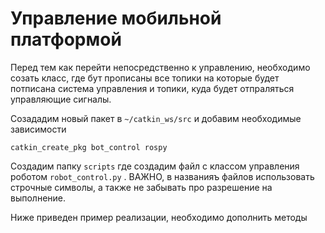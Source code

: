 # Управление мобильной платформой

Перед тем как перейти непосредственно к управлению, необходимо созать класс, где бут прописаны все топики на которые будет потписана система управления и топики, куда будет отпраляться управляющие сигналы.

Созададим новый пакет в `~/catkin_ws/src` и добавим необходимые зависимости

```console
catkin_create_pkg bot_control rospy
```

Создадим папку `scripts` где создадим файл с классом управления роботом `robot_control.py` . ВАЖНО, в названияъ файлов использовать строчные символы, а также не забывать про разрешение на выполнение.

Ниже приведен пример реализации, необходимо дополнить методы
